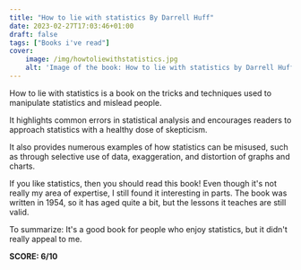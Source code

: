 ```yaml
---
title: "How to lie with statistics By Darrell Huff"
date: 2023-02-27T17:03:46+01:00
draft: false
tags: ["Books i've read"]
cover:
    image: /img/howtoliewithstatistics.jpg
    alt: 'Image of the book: How to lie with statistics by Darrell Huff'
---
```


How to lie with statistics is a book on the tricks and techniques used to manipulate statistics and mislead people.

It highlights common errors in statistical analysis and encourages readers to approach statistics with a healthy dose of skepticism.

It also provides numerous examples of how statistics can be misused, such as through selective use of data, exaggeration, and distortion of graphs and charts.

If you like statistics, then you should read this book! Even though it's not really my area of expertise, I still found it interesting in parts. The book was written in 1954, so it has aged quite a bit, but the lessons it teaches are still valid.

To summarize: It's a good book for people who enjoy statistics, but it didn't really appeal to me.

**SCORE: 6/10**